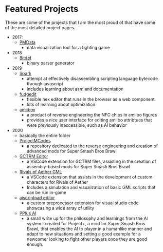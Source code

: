 # Featured Projects

These are some of the projects that I am the most proud of that have some of the most detailed project pages.

- 2017:
  - [PMData](./2017/PMData.md)
    - data visualization tool for a fighting game
- 2018
  - [Bitdef](./2018/bitdef.md)
    - binary parser generator
- 2019
  - [Spark](./2019/spark/spark.md)
    - attempt at effectively disassembling scripting language bytecode through javascript
    - includes learning about asm and documentation
  - [fudgedit](./2019/fudgedit.md)
    - flexible hex editor that runs in the browser as a web component
    - lots of learning about optimization
  - [amiibox](./2019/amiibox.md)
    - a product of reverse engineering the NFC chips in amiibo figures
    - provides a nice user interface for editing amiibo attribtues that were previously inaccessible, such as AI behavior
- 2020
  - basically the entire folder
  - [ProjectMCodes](./2020/ProjectMCodes.md)
    - a repository dedicated to the reverse engineering and creation of advanced mods for Super Smash Bros Brawl
  - [GCTRM Editor](./2020/GCTRM-Editor.md)
    - a VSCode extension for GCTRM files, assisting in the creation of assembly-based mods for Super Smash Bros Brawl
  - [Rivals of Aether GML](./2020/Rivals-of-Aether-GML.md)
    - a VSCode extension that assists in the development of custom characters for Rivals of Aether
    - Includes a simulation and visualization of basic GML scripts that can be run in-game
  - [aiscriptpad editor](./2020/aiscriptpad-editor.md)
    - a custom preprocessor extension for visual studio code showcasing a wide array of utility
  - [PPlus AI](./2020/PPlusAI.md)
    - a small write up for the philosophy and learnings from the AI system I created for Project+, a mod for Super Smash Bros Brawl, that enables the AI to player in a humanlike manner and adapt to new situations and setting a good example for a newcomer looking to fight other players once they are good enough.